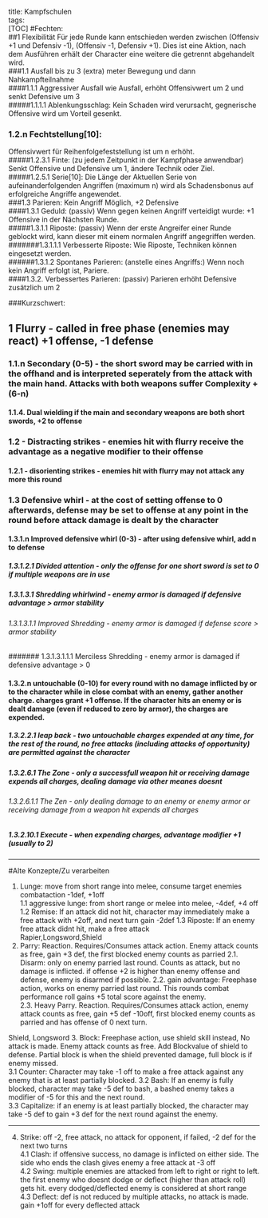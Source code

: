 title: Kampfschulen  
tags:   
[TOC]
#Fechten:  
##1 Flexibilität
 Für jede Runde kann entschieden werden zwischen (Offensiv +1 und Defensiv -1), (Offensiv -1, Defensiv +1). Dies ist eine Aktion, nach dem Ausführen erhält der Character eine weitere die getrennt abgehandelt wird.  
###1.1 Ausfall
 bis zu 3 (extra) meter Bewegung und dann Nahkampfteilnahme  
####1.1.1 Aggressiver Ausfall 
 wie Ausfall, erhöht Offensivwert um 2 und senkt Defensive um 3  
#####1.1.1.1 Ablenkungsschlag: 
Kein Schaden wird verursacht, gegnerische Offensive wird um Vorteil gesenkt.   
### 1.2.n Fechtstellung[10]: 
Offensivwert für Reihenfolgefeststellung ist um n erhöht.  
#####1.2.3.1 Finte: 
(zu jedem Zeitpunkt in der Kampfphase anwendbar) Senkt Offensive und Defensive um 1, ändere Technik oder Ziel.  
#####1.2.5.1 Serie[10]: 
Die Länge der Aktuellen Serie von aufeinanderfolgenden Angriffen (maximum n) wird als Schadensbonus auf erfolgreiche Angriffe angewendet.  
###1.3 Parieren: 
Kein Angriff Möglich, +2 Defensive  
####1.3.1 Geduld: 
(passiv) Wenn gegen keinen Angriff verteidigt wurde: +1 Offensive in der Nächsten Runde.  
#####1.3.1.1 Riposte: 
(passiv) Wenn der erste Angreifer einer Runde geblockt wird, kann dieser mit einem normalen Angriff angegriffen werden.   
#######1.3.1.1.1 Verbesserte Riposte: 
Wie Riposte, Techniken können eingesetzt werden.  
######1.3.1.2 Spontanes Parieren: 
(anstelle eines Angriffs:) Wenn noch kein Angriff erfolgt ist, Pariere.  
####1.3.2. Verbessertes Parieren: 
(passiv) Parieren erhöht Defensive zusätzlich um 2  

###Kurzschwert:  
## 1 Flurry - called in free phase (enemies may react) +1 offense, -1 defense  
### 1.1.n Secondary (0-5) - the short sword may be carried with in the offhand and is interpreted seperately from the attack with the main hand. Attacks with both weapons suffer Complexity + (6-n)  
#### 1.1.4. Dual wielding if the main and secondary weapons are both short swords, +2 to offense  
### 1.2 - Distracting strikes - enemies hit with flurry receive the advantage as a negative modifier to their offense  
#### 1.2.1 - disorienting strikes - enemies hit with flurry may not attack any more this round  
### 1.3 Defensive whirl - at the cost of setting offense to 0 afterwards, defense may be set to offense at any point in the round before attack damage is dealt by the character  
#### 1.3.1.n Improved defensive whirl (0-3) - after using defensive whirl, add n to defense  
##### 1.3.1.2.1 Divided attention - only the offense for one short sword is set to 0 if multiple weapons are in use  
##### 1.3.1.3.1 Shredding whirlwind - enemy armor is damaged if defensive advantage > armor stability  
###### 1.3.1.3.1.1 Improved Shredding - enemy armor is damaged if defense score > armor stability  
####### 1.3.1.3.1.1.1 Merciless Shredding - enemy armor is damaged if defensive advantage > 0  
#### 1.3.2.n untouchable (0-10) for every round with no damage inflicted by or to the character while in close combat with an enemy, gather another charge. charges grant +1 offense. If the character hits an enemy or is dealt damage (even if reduced to zero by armor), the charges are expended.  
##### 1.3.2.2.1 leap back - two untouchable charges expended at any time, for the rest of the round, no free attacks (including attacks of opportunity) are permitted against the character  
##### 1.3.2.6.1 The Zone - only a successfull weapon hit or receiving damage expends all charges, dealing damage via other meanes doesnt  
###### 1.3.2.6.1.1 The Zen - only dealing damage to an enemy or enemy armor or receiving damage from a weapon hit expends all charges  
##### 1.3.2.10.1 Execute - when expending charges, advantage modifier +1 (usually to 2)  


  
___
#Alte Konzepte/Zu verarbeiten  

1. Lunge:  move from short range into melee, consume target enemies combataction -1def, +1off  
     1.1 aggressive lunge: from short range or melee into melee, -4def, +4 off  
     1.2 Remise: If an attack did not hit, character may immediately make a free attack with +2off, and next turn gain -2def 
     1.3 Riposte: If an enemy free attack didnt hit, make a free attack  
Rapier,Longsword,Shield
2. Parry: Reaction. Requires/Consumes attack action. Enemy attack counts as free, gain +3 def, the first blocked enemy counts as parried
     2.1. Disarm: only on enemy parried last round. Counts as attack, but no damage is inflicted. if offense +2 is higher than enemy offense and defense, enemy is disarmed if possible.
     2.2. gain advantage: Freephase action, works on enemy parried last round. This rounds combat performance roll gains +5 total score against the enemy.  
     2.3. Heavy Parry. Reaction. Requires/Consumes attack action, enemy attack counts as free, gain +5 def -10off, first blocked enemy counts as parried and has offense of 0 next turn.  

Shield, Longsword
3. Block: Freephase action, use shield skill instead, No attack is made. Enemy attack counts as free. Add Blockvalue of shield to defense. Partial block is when the shield prevented damage, full block is if enemy missed.   
     3.1 Counter: Character may take -1 off to make a free attack against any enemy that is at least partially blocked.
     3.2 Bash: If an enemy is fully blocked, character may take -5 def to bash, a bashed enemy takes a modifier of -5 for this and the next round.  
     3.3 Capitalize: if an enemy is at least partially blocked, the character may take -5 def to gain +3 def for the next round against the enemy.

  ___
4. Strike: off -2, free attack, no attack for opponent, if failed, -2 def for the next two turns  
     4.1 Clash: if offensive success, no damage is inflicted on either side. The side who ends the clash gives enemy a free attack at -3 off  
     4.2 Swing: multiple enemies are attacked from left to right or right to left. the first enemy who doesnt dodge or deflect (higher than attack roll) gets hit. every dodged/deflected enemy is considered at short range  
     4.3 Deflect: def is not reduced by multiple attacks, no attack is made. gain +1off for every deflected attack  
